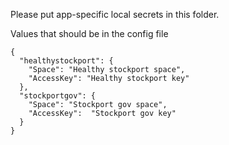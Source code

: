Please put app-specific local secrets in this folder.

Values that should be in the config file

```
{
  "healthystockport": {
    "Space": "Healthy stockport space",
    "AccessKey": "Healthy stockport key"
  },
  "stockportgov": {
    "Space": "Stockport gov space",
    "AccessKey":  "Stockport gov key" 
  }
}
```
